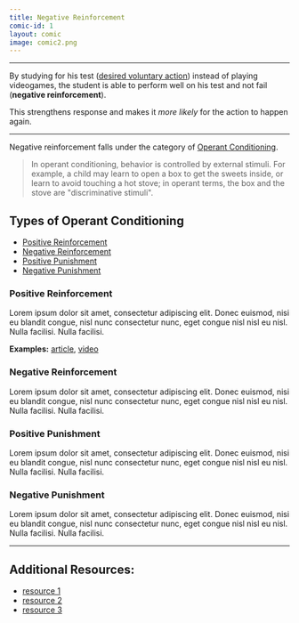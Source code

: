 ```yaml
---
title: Negative Reinforcement
comic-id: 1
layout: comic 
image: comic2.png
---
```


---

By studying for his test ([desired voluntary action](foo.bar)) instead of playing videogames, the student is able to perform well on his test and not fail (**negative reinforcement**).

This strengthens response and makes it _more likely_ for the action to happen again.

***

Negative reinforcement falls under the category of [Operant Conditioning](https://en.wikipedia.org/wiki/Operant_conditioning).
> In operant conditioning, behavior is controlled by external stimuli. For example, a child may learn to open a box to get the sweets inside, or learn to avoid touching a hot stove; in operant terms, the box and the stove are "discriminative stimuli".

## Types of Operant Conditioning
* [Positive Reinforcement](#positive-reinforcement)
* [Negative Reinforcement](#negative-reinforcement)
* [Positive Punishment](#positive-punishment)
* [Negative Punishment](#negative-punishment)


### Positive Reinforcement

Lorem ipsum dolor sit amet, consectetur adipiscing elit. Donec euismod, nisi eu blandit congue, nisl nunc consectetur nunc, eget congue nisl nisl eu nisl. Nulla facilisi. Nulla facilisi. 

**Examples:** [article](foo.bar), [video](foo.bar)
### Negative Reinforcement

Lorem ipsum dolor sit amet, consectetur adipiscing elit. Donec euismod, nisi eu blandit congue, nisl nunc consectetur nunc, eget congue nisl nisl eu nisl. Nulla facilisi. Nulla facilisi.

### Positive Punishment

Lorem ipsum dolor sit amet, consectetur adipiscing elit. Donec euismod, nisi eu blandit congue, nisl nunc consectetur nunc, eget congue nisl nisl eu nisl. Nulla facilisi. Nulla facilisi.

### Negative Punishment

Lorem ipsum dolor sit amet, consectetur adipiscing elit. Donec euismod, nisi eu blandit congue, nisl nunc consectetur nunc, eget congue nisl nisl eu nisl. Nulla facilisi. Nulla facilisi.

---

## Additional Resources:
- [resource 1](foo)
- [resource 2](baz)
- [resource 3](bar)